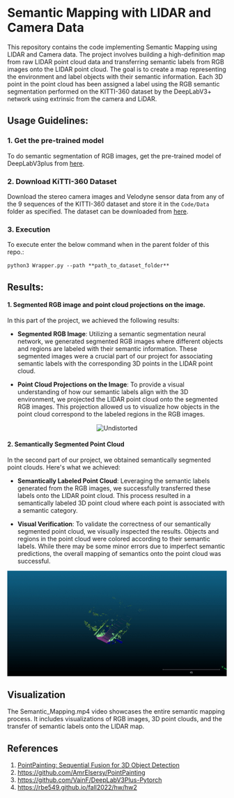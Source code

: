 # Semantic Mapping with LIDAR and Camera Data

This repository contains the code implementing Semantic Mapping using LIDAR and Camera data. The project involves building a high-definition map from raw LIDAR point cloud data and transferring semantic labels from RGB images onto the LIDAR point cloud. The goal is to create a map representing the environment and label objects with their semantic information. Each 3D point in the point cloud has been assigned a label using the RGB semantic segmentation performed on the KITTI-360 dataset by the DeepLabV3+ network using extrinsic from the camera and LiDAR.


## Usage Guidelines:

### 1. Get the pre-trained model

To do semantic segmentation of RGB images, get the pre-trained model of DeepLabV3plus from [here](https://github.com/VainF/DeepLabV3Plus-Pytorch).

### 2. Download KiTTI-360 Dataset

Download the stereo camera images and Velodyne sensor data from any of the 9 sequences of the KITTI-360 dataset and store it in the `Code/Data` folder as specified. The dataset can be downloaded from [here](https://www.cvlibs.net/datasets/kitti-360/index.php).

### 3. Execution

 To execute enter the below command when in the parent folder of this repo.:
```
python3 Wrapper.py --path **path_to_dataset_folder**
```

## Results:

#### 1. Segmented RGB image and point cloud projections on the image.

In this part of the project, we achieved the following results:

- **Segmented RGB Image**: Utilizing a semantic segmentation neural network, we generated segmented RGB images where different objects and regions are labeled with their semantic information. These segmented images were a crucial part of our project for associating semantic labels with the corresponding 3D points in the LIDAR point cloud.

- **Point Cloud Projections on the Image**: To provide a visual understanding of how our semantic labels align with the 3D environment, we projected the LIDAR point cloud onto the segmented RGB images. This projection allowed us to visualize how objects in the point cloud correspond to the labeled regions in the RGB images.




<p align="center">
  <img src="Code/Results/lidar_semantics.gif"  align="center" alt="Undistorted" width="600"/>
</p>

#### 2. Semantically Segmented Point Cloud

In the second part of our project, we obtained semantically segmented point clouds. Here's what we achieved:

- **Semantically Labeled Point Cloud**: Leveraging the semantic labels generated from the RGB images, we successfully transferred these labels onto the LIDAR point cloud. This process resulted in a semantically labeled 3D point cloud where each point is associated with a semantic category.

- **Visual Verification**: To validate the correctness of our semantically segmented point cloud, we visually inspected the results. Objects and regions in the point cloud were colored according to their semantic labels. While there may be some minor errors due to imperfect semantic predictions, the overall mapping of semantics onto the point cloud was successful.



<p align="center">
  <img src="Code/Results/pointcloud.gif"  align="center" alt="Undistorted" width="600"/>
</p>

## Visualization
The Semantic_Mapping.mp4 video showcases the entire semantic mapping process. It includes visualizations of RGB images, 3D point clouds, and the transfer of semantic labels onto the LIDAR map.

## References

1. [PointPainting: Sequential Fusion for 3D Object Detection](https://arxiv.org/abs/1911.10150)
2. https://github.com/AmrElsersy/PointPainting
3. https://github.com/VainF/DeepLabV3Plus-Pytorch
4. https://rbe549.github.io/fall2022/hw/hw2
